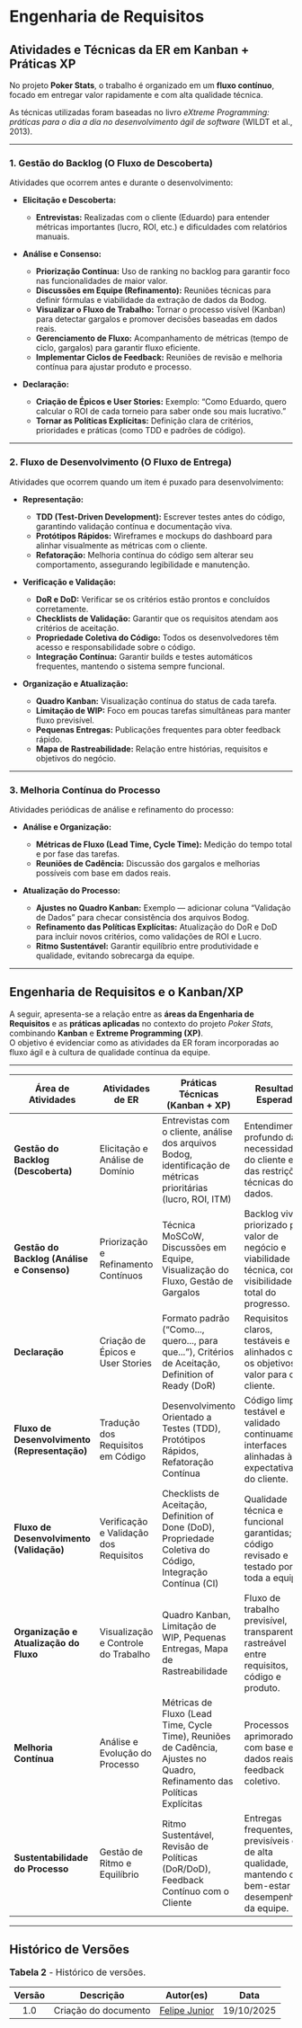 # Engenharia de Requisitos

## Atividades e Técnicas da ER em Kanban + Práticas XP

No projeto **Poker Stats**, o trabalho é organizado em um **fluxo contínuo**, focado em entregar valor rapidamente e com alta qualidade técnica.

As técnicas utilizadas foram baseadas no livro *eXtreme Programming: práticas para o dia a dia no desenvolvimento ágil de software* (WILDT et al., 2013).

---

### 1. Gestão do Backlog (O Fluxo de Descoberta)

Atividades que ocorrem antes e durante o desenvolvimento:

- **Elicitação e Descoberta:**  
  - **Entrevistas:** Realizadas com o cliente (Eduardo) para entender métricas importantes (lucro, ROI, etc.) e dificuldades com relatórios manuais.

- **Análise e Consenso:**  
  - **Priorização Contínua:** Uso de ranking no backlog para garantir foco nas funcionalidades de maior valor.  
  - **Discussões em Equipe (Refinamento):** Reuniões técnicas para definir fórmulas e viabilidade da extração de dados da Bodog.  
  - **Visualizar o Fluxo de Trabalho:** Tornar o processo visível (Kanban) para detectar gargalos e promover decisões baseadas em dados reais.  
  - **Gerenciamento de Fluxo:** Acompanhamento de métricas (tempo de ciclo, gargalos) para garantir fluxo eficiente.  
  - **Implementar Ciclos de Feedback:** Reuniões de revisão e melhoria contínua para ajustar produto e processo.  

- **Declaração:**  
  - **Criação de Épicos e User Stories:** Exemplo: “Como Eduardo, quero calcular o ROI de cada torneio para saber onde sou mais lucrativo.”  
  - **Tornar as Políticas Explícitas:** Definição clara de critérios, prioridades e práticas (como TDD e padrões de código).

---

### 2. Fluxo de Desenvolvimento (O Fluxo de Entrega)

Atividades que ocorrem quando um item é puxado para desenvolvimento:

- **Representação:**  
  - **TDD (Test-Driven Development):** Escrever testes antes do código, garantindo validação contínua e documentação viva.  
  - **Protótipos Rápidos:** Wireframes e mockups do dashboard para alinhar visualmente as métricas com o cliente.  
  - **Refatoração:** Melhoria contínua do código sem alterar seu comportamento, assegurando legibilidade e manutenção.  

- **Verificação e Validação:**  
  - **DoR e DoD:** Verificar se os critérios estão prontos e concluídos corretamente.  
  - **Checklists de Validação:** Garantir que os requisitos atendam aos critérios de aceitação.  
  - **Propriedade Coletiva do Código:** Todos os desenvolvedores têm acesso e responsabilidade sobre o código.  
  - **Integração Contínua:** Garantir builds e testes automáticos frequentes, mantendo o sistema sempre funcional.  

- **Organização e Atualização:**  
  - **Quadro Kanban:** Visualização contínua do status de cada tarefa.  
  - **Limitação de WIP:** Foco em poucas tarefas simultâneas para manter fluxo previsível.  
  - **Pequenas Entregas:** Publicações frequentes para obter feedback rápido.  
  - **Mapa de Rastreabilidade:** Relação entre histórias, requisitos e objetivos do negócio.  

---

### 3. Melhoria Contínua do Processo

Atividades periódicas de análise e refinamento do processo:

- **Análise e Organização:**  
  - **Métricas de Fluxo (Lead Time, Cycle Time):** Medição do tempo total e por fase das tarefas.  
  - **Reuniões de Cadência:** Discussão dos gargalos e melhorias possíveis com base em dados reais.  

- **Atualização do Processo:**  
  - **Ajustes no Quadro Kanban:** Exemplo — adicionar coluna “Validação de Dados” para checar consistência dos arquivos Bodog.  
  - **Refinamento das Políticas Explícitas:** Atualização do DoR e DoD para incluir novos critérios, como validações de ROI e Lucro.  
  - **Ritmo Sustentável:** Garantir equilíbrio entre produtividade e qualidade, evitando sobrecarga da equipe.  

---

## Engenharia de Requisitos e o Kanban/XP

A seguir, apresenta-se a relação entre as **áreas da Engenharia de Requisitos** e as **práticas aplicadas** no contexto do projeto *Poker Stats*, combinando **Kanban** e **Extreme Programming (XP)**.  
O objetivo é evidenciar como as atividades da ER foram incorporadas ao fluxo ágil e à cultura de qualidade contínua da equipe.

---

| **Área de Atividades** | **Atividades de ER** | **Práticas Técnicas (Kanban + XP)** | **Resultado Esperado** |
|------------------------|----------------------|--------------------------------------|-------------------------|
| **Gestão do Backlog (Descoberta)** | Elicitação e Análise de Domínio | Entrevistas com o cliente, análise dos arquivos Bodog, identificação de métricas prioritárias (lucro, ROI, ITM) | Entendimento profundo das necessidades do cliente e das restrições técnicas dos dados. |
| **Gestão do Backlog (Análise e Consenso)** | Priorização e Refinamento Contínuos | Técnica MoSCoW, Discussões em Equipe, Visualização do Fluxo, Gestão de Gargalos | Backlog vivo, priorizado por valor de negócio e viabilidade técnica, com visibilidade total do progresso. |
| **Declaração** | Criação de Épicos e User Stories | Formato padrão (“Como..., quero..., para que...”), Critérios de Aceitação, Definition of Ready (DoR) | Requisitos claros, testáveis e alinhados com os objetivos de valor para o cliente. |
| **Fluxo de Desenvolvimento (Representação)** | Tradução dos Requisitos em Código | Desenvolvimento Orientado a Testes (TDD), Protótipos Rápidos, Refatoração Contínua | Código limpo, testável e validado continuamente; interfaces alinhadas às expectativas do cliente. |
| **Fluxo de Desenvolvimento (Validação)** | Verificação e Validação dos Requisitos | Checklists de Aceitação, Definition of Done (DoD), Propriedade Coletiva do Código, Integração Contínua (CI) | Qualidade técnica e funcional garantidas; código revisado e testado por toda a equipe. |
| **Organização e Atualização do Fluxo** | Visualização e Controle do Trabalho | Quadro Kanban, Limitação de WIP, Pequenas Entregas, Mapa de Rastreabilidade | Fluxo de trabalho previsível, transparente e rastreável entre requisitos, código e produto. |
| **Melhoria Contínua** | Análise e Evolução do Processo | Métricas de Fluxo (Lead Time, Cycle Time), Reuniões de Cadência, Ajustes no Quadro, Refinamento das Políticas Explícitas | Processos aprimorados com base em dados reais e feedback coletivo. |
| **Sustentabilidade do Processo** | Gestão de Ritmo e Equilíbrio | Ritmo Sustentável, Revisão de Políticas (DoR/DoD), Feedback Contínuo com o Cliente | Entregas frequentes, previsíveis e de alta qualidade, mantendo o bem-estar e o desempenho da equipe. |

---
## Histórico de Versões

<font size="3"><p style="text-align: left">**Tabela 2** - Histórico de versões.</p></font>

| Versão |        Descrição         |                      Autor(es)                      |    Data    |
| :----: | :----------------------: | :-------------------------------------------------: | :--------:  
|  1.0   | Criação do documento | [Felipe Junior](https://github.com/Felipej3ds)          | 19/10/2025 | 